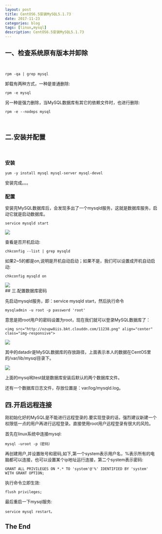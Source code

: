 ```yaml
---
layout: post
title: CentOS6.5安装MySQL5.1.73
date: 2017-11-23
categories: blog
tags: [linux,mysql]
description: CentOS6.5安装MySQL5.1.73
---
```

## 一、检查系统原有版本并卸除
<br />

	rpm -qa | grep mysql
	
卸载有两种方式，一种是普通删除:
	
	rpm -e mysql
	
另一种是强力删除，当MySQL数据库有其它的依赖文件时，也进行删除:

	rpm -e --nodeps mysql
	
<br />

## 二.安装并配置

<br />

### 安装

	yum -y install mysql mysql-server mysql-devel
	
安装完成。。。

### 配置

安装完MySQL数据库后，会发现多出了一个mysqld服务，这就是数据库服务，启动它就是启动数据库。

	service mysqld start
	
<img src="http://ozupw8iis.bkt.clouddn.com/11234.png" align="center" class="img-responsive">

查看是否开机启动:

	chkconfig --list | grep mysqld

如果2~5的都是on,说明是开机自动启动；如果不是，我们可以设置成开机自动启动:

	chkconfig mysqld on
	
<img src="http://ozupw8iis.bkt.clouddn.com/5.png" align="center" class="img-responsive">

<br />
## 三.配置数据库密码

先启动mysqld服务，即：service mysqld start，然后执行命令

	mysqladmin -u root -p password 'root'
	
意思是把root用户的密码设置为root，现在我们就可以登录MySQL数据库了：
	
	<img src="http://ozupw8iis.bkt.clouddn.com/11238.png" align="center" class="img-responsive">

<img src="http://ozupw8iis.bkt.clouddn.com/6.png" align="center" class="img-responsive">

其中的datadir是MySQL数据库的存放路径，上面表示本人的数据在CentOS里的/var/lib/mysql目录下。

<img src="http://ozupw8iis.bkt.clouddn.com/11237.png" align="center" class="img-responsive">

上面的mysql和test就是数据库安装后默认的两个数据库文件。

还有一个数据库日志文件，存放位置是：var/log/mysqld.log。

## 四.开启远程连接

刚初始化好的MySQL是不能进行远程登录的.要实现登录的话，强烈建议新建一个权限低一点的用户再进行远程登录。直接使用root用户远程登录有很大的风险。

首先在linux系统中连接mysql:

	mysql -uroot -p（密码）


再创建用户,并设置账号和密码,如下,第一个system表示用户名，%表示所有的电脑都可以连接，也可以设置某个ip地址运行连接，第二个system表示密码:

	GRANT ALL PRIVILEGES ON *.* TO 'system'@'%' IDENTIFIED BY 'system' WITH GRANT OPTION;

执行命令立即生效:

	flush privileges;
	
最后重启一下mysql服务:

	service mysql restart。

## The End